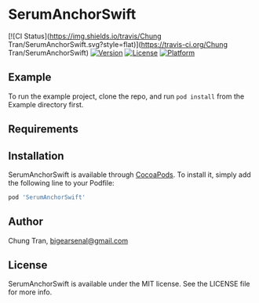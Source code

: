 # SerumAnchorSwift

[![CI Status](https://img.shields.io/travis/Chung Tran/SerumAnchorSwift.svg?style=flat)](https://travis-ci.org/Chung Tran/SerumAnchorSwift)
[![Version](https://img.shields.io/cocoapods/v/SerumAnchorSwift.svg?style=flat)](https://cocoapods.org/pods/SerumAnchorSwift)
[![License](https://img.shields.io/cocoapods/l/SerumAnchorSwift.svg?style=flat)](https://cocoapods.org/pods/SerumAnchorSwift)
[![Platform](https://img.shields.io/cocoapods/p/SerumAnchorSwift.svg?style=flat)](https://cocoapods.org/pods/SerumAnchorSwift)

## Example

To run the example project, clone the repo, and run `pod install` from the Example directory first.

## Requirements

## Installation

SerumAnchorSwift is available through [CocoaPods](https://cocoapods.org). To install
it, simply add the following line to your Podfile:

```ruby
pod 'SerumAnchorSwift'
```

## Author

Chung Tran, bigearsenal@gmail.com

## License

SerumAnchorSwift is available under the MIT license. See the LICENSE file for more info.
